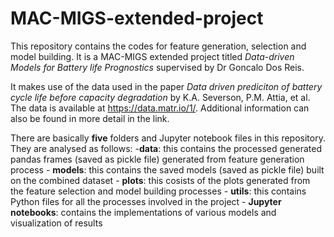 # MAC-MIGS-extended-project
This repository contains the codes for feature generation, selection and model building. It is a MAC-MIGS extended project titled _Data-driven Models for Battery life Prognostics_ supervised by Dr Goncalo Dos Reis.

It makes use of the data used in the paper _Data driven prediciton of battery cycle life before capacity degradation_ by K.A. Severson, P.M. Attia, et al. The data is available at https://data.matr.io/1/. Additional information can also be found in more detail in the link.

There are basically **five** folders and Jupyter notebook files in this repository. They are analysed as follows:
     -**data**: this contains the processed generated pandas frames (saved as pickle file) generated from feature generation process
     - **models**: this contains the saved models (saved as pickle file) built on the combined dataset
     - **plots**: this cosists of the plots generated from the feature selection and model building processes
     - **utils**: this contains Python files for all the processes involved in the project 
     - **Jupyter notebooks**: contains the implementations of various models and visualization of results
